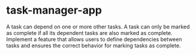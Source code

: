 # task-manager-app
A task can depend on one or more other tasks. A task can only be marked as complete if all its dependent tasks are also marked as complete. Implement a feature that allows users to define dependencies between tasks and ensures the correct behavior for marking tasks as complete.
